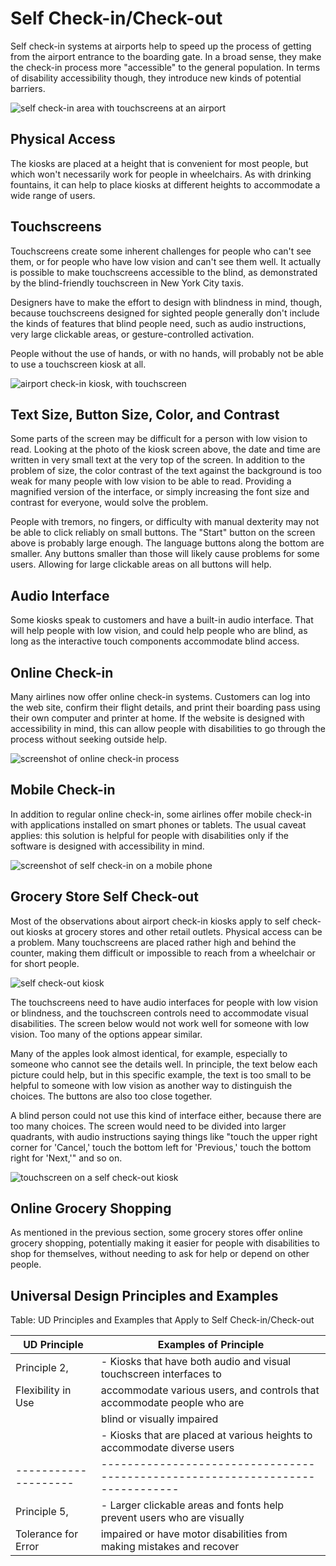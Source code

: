 # Self Check-in/Check-out

Self check-in systems at airports help to speed up the process of getting from the airport entrance to the boarding gate. In a broad sense, they make the check-in process more "accessible" to the general population. In terms of disability accessibility though, they introduce new kinds of potential barriers.

![self check-in area with touchscreens at an airport](airport-checkin-600.jpg)

## Physical Access

The kiosks are placed at a height that is convenient for most people, but which won't necessarily work for people in wheelchairs. As with drinking fountains, it can help to place kiosks at different heights to accommodate a wide range of users.

## Touchscreens

Touchscreens create some inherent challenges for people who can't see them, or for people who have low vision and can't see them well. It actually is possible to make touchscreens accessible to the blind, as demonstrated by the blind-friendly touchscreen in New York City taxis.

Designers have to make the effort to design with blindness in mind, though, because touchscreens designed for sighted people generally don't include the kinds of features that blind people need, such as audio instructions, very large clickable areas, or gesture-controlled activation.

People without the use of hands, or with no hands, will probably not be able to use a touchscreen kiosk at all.

![airport check-in kiosk, with touchscreen](airport-kiosk-600.jpg)

## Text Size, Button Size, Color, and Contrast

Some parts of the screen may be difficult for a person with low vision to read. Looking at the photo of the kiosk screen above, the date and time are written in very small text at the very top of the screen. In addition to the problem of size, the color contrast of the text against the background is too weak for many people with low vision to be able to read. Providing a magnified version of the interface, or simply increasing the font size and contrast for everyone, would solve the problem.

People with tremors, no fingers, or difficulty with manual dexterity may not be able to click reliably on small buttons. The "Start" button on the screen above is probably large enough. The language buttons along the bottom are smaller. Any buttons smaller than those will likely cause problems for some users. Allowing for large clickable areas on all buttons will help.

## Audio Interface

Some kiosks speak to customers and have a built-in audio interface. That will help people with low vision, and could help people who are blind, as long as the interactive touch components accommodate blind access.

## Online Check-in

Many airlines now offer online check-in systems. Customers can log into the web site, confirm their flight details, and print their boarding pass using their own computer and printer at home. If the website is designed with accessibility in mind, this can allow people with disabilities to go through the process without seeking outside help.

![screenshot of online check-in process](airport-checkin-online-700.jpg)

## Mobile Check-in

In addition to regular online check-in, some airlines offer mobile check-in with applications installed on smart phones or tablets. The usual caveat applies: this solution is helpful for people with disabilities only if the software is designed with accessibility in mind.

![screenshot of self check-in on a mobile phone](airpott-checkin-mobile-1.jpg)

## Grocery Store Self Check-out

Most of the observations about airport check-in kiosks apply to self check-out kiosks at grocery stores and other retail outlets. Physical access can be a problem. Many touchscreens are placed rather high and behind the counter, making them difficult or impossible to reach from a wheelchair or for short people.

![self check-out kiosk](self-checkout-600.jpg)

The touchscreens need to have audio interfaces for people with low vision or blindness, and the touchscreen controls need to accommodate visual disabilities. The screen below would not work well for someone with low vision. Too many of the options appear similar. 

Many of the apples look almost identical, for example, especially to someone who cannot see the details well. In principle, the text below each picture could help, but in this specific example, the text is too small to be helpful to someone with low vision as another way to distinguish the choices. The buttons are also too close together. 

A blind person could not use this kind of interface either, because there are too many choices. The screen would need to be divided into larger quadrants, with audio instructions saying things like "touch the upper right corner for 'Cancel,' touch the bottom left for 'Previous,' touch the bottom right for 'Next,'" and so on.

![touchscreen on a self check-out kiosk](self-checkout-screen-600.jpg)

## Online Grocery Shopping

As mentioned in the previous section, some grocery stores offer online grocery shopping, potentially making it easier for people with disabilities to shop for themselves, without needing to ask for help or depend on other people.

## Universal Design Principles and Examples

Table: UD Principles and Examples that Apply to Self Check-in/Check-out

UD Principle        | Examples of Principle
--------------------|------------------------------------------------------------------------------
Principle 2,        | - Kiosks that have both audio and visual touchscreen interfaces to 
Flexibility in Use	|   accommodate various users, and controls that accommodate people who are 
                    |   blind or visually impaired
                    | - Kiosks that are placed at various heights to accommodate diverse users
--------------------|------------------------------------------------------------------------------
Principle 5,        | - Larger clickable areas and fonts help prevent users who are visually
Tolerance for Error	|   impaired or have motor disabilities from making mistakes and recover
